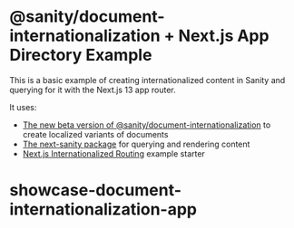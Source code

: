 # @sanity/document-internationalization + Next.js App Directory Example

This is a basic example of creating internationalized content in Sanity and querying for it with the Next.js 13 app router.

It uses:

- [The new beta version of @sanity/document-internationalization](https://github.com/sanity-io/document-internationalization/tree/studio-v3-plugin-v2) to create localized variants of documents
- [The next-sanity package](https://github.com/sanity-io/next-sanity) for querying and rendering content
- [Next.js Internationalized Routing](https://github.com/vercel/next.js/tree/canary/examples/app-dir-i18n-routing) example starter
# showcase-document-internationalization-app
